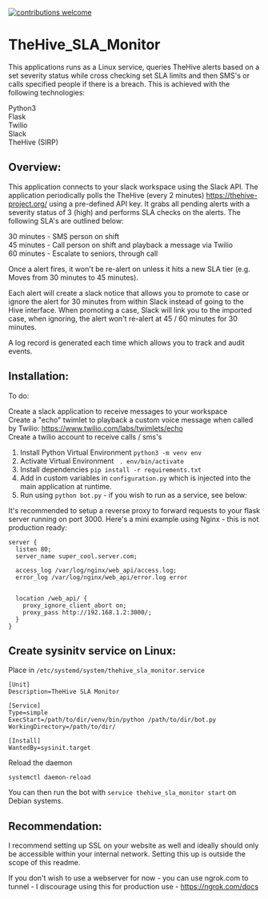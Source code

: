 [![contributions welcome](https://img.shields.io/badge/contributions-welcome-brightgreen.svg?style=flat)](https://github.com/JoshuaSmeda/TheHive_SLA_Monitor/issues)

# TheHive_SLA_Monitor
This applications runs as a Linux service, queries TheHive alerts based on a set severity status while cross checking set SLA limits and then SMS's or calls specified people if there is a breach. This is achieved with the following technologies:

Python3 <br>
Flask <br>
Twilio <br>
Slack <br>
TheHive (SIRP) <br>

## Overview:

This application connects to your slack workspace using the Slack API. The application periodically polls the TheHive (every 2 minutes) https://thehive-project.org/ using a pre-defined API key. It grabs all pending alerts with a severity status of 3 (high) and performs SLA checks on the alerts. The following SLA's are outlined below:

30 minutes - SMS person on shift <br>
45 minutes - Call person on shift and playback a message via Twilio<br>
60 minutes - Escalate to seniors, through call <br>

Once a alert fires, it won't be re-alert on unless it hits a new SLA tier (e.g. Moves from 30 minutes to 45 minutes).

Each alert will create a slack notice that allows you to promote to case or ignore the alert for 30 minutes from within Slack instead of going to the Hive interface. When promoting a case, Slack will link you to the imported case, when ignoring, the alert won't re-alert at 45 / 60 minutes for 30 minutes.

A log record is generated each time which allows you to track and audit events.

## Installation:

To do:

Create a slack application to receive messages to your workspace <br>
Create a "echo" twimlet to playback a custom voice message when called by Twilio: https://www.twilio.com/labs/twimlets/echo <br>
Create a twilio account to receive calls / sms's

1. Install Python Virtual Environment ```python3 -m venv env```
2. Activate Virtual Environment ``` . env/bin/activate```
3. Install dependencies ```pip install -r requirements.txt```
4. Add in custom variables in ```configuration.py``` which is injected into the main application at runtime.
5. Run using ```python bot.py``` - if you wish to run as a service, see below:

It's recommended to setup a reverse proxy to forward requests to your flask server running on port 3000. Here's a mini example using Nginx - this is not production ready:

```
server {
  listen 80;
  server_name super_cool.server.com;

  access_log /var/log/nginx/web_api/access.log;
  error_log /var/log/nginx/web_api/error.log error
  

  location /web_api/ {
    proxy_ignore_client_abort on;
    proxy_pass http://192.168.1.2:3000/;
  }
}

```

## Create sysinitv service on Linux:

Place in ```/etc/systemd/system/thehive_sla_monitor.service```
```
[Unit]
Description=TheHive SLA Monitor

[Service]
Type=simple
ExecStart=/path/to/dir/venv/bin/python /path/to/dir/bot.py
WorkingDirectory=/path/to/dir/

[Install]
WantedBy=sysinit.target
```

Reload the daemon

```systemctl daemon-reload```

You can then run the bot with ```service thehive_sla_monitor start``` on Debian systems.

## Recommendation:

I recommend setting up SSL on your website as well and ideally should only be accessible within your internal network. Setting this up is outside the scope of this readme.

If you don't wish to use a webserver for now - you can use ngrok.com to tunnel - I discourage using this for production use - https://ngrok.com/docs
